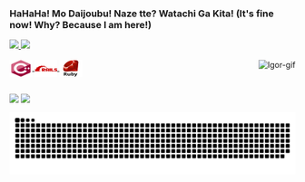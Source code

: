 ### HaHaHa! Mo Daijoubu! Naze tte? Watachi Ga Kita! (It's fine now! Why? Because I am here!)

<div>
  <a href="https://github.com/igorbpsimoes">
  <img height="180em" src="https://github-readme-stats.vercel.app/api?username=igorbpsimoes&show_icons=true&include_all_commits=true&count_private=true&theme=tokyonight"/>
  <img height="180em" src="https://github-readme-stats.vercel.app/api/top-langs/?username=igorbpsimoes&layout=compact&langs_count=7&theme=tokyonight&hide=C,CMake,Mathematica,Objective-C"/>
</div>

<div style="display: inline_block"><br>
  <img align="center" alt="Igor-c++" height="30" width="40"src="https://raw.githubusercontent.com/devicons/devicon/master/icons/cplusplus/cplusplus-original.svg"/>
  <img align="center" at="Igor-rails" height="30" width="40" src="https://raw.githubusercontent.com/devicons/devicon/master/icons/rails/rails-plain-wordmark.svg"/>
  <img align="center" at="Igor-ruby" height="30" width="40" src="https://raw.githubusercontent.com/devicons/devicon/master/icons/ruby/ruby-original-wordmark.svg"/>
  <img align="right" alt="Igor-gif" src="https://cdn.discordapp.com/attachments/176860540939927552/877670845126946896/allmight2_1_1.gif"/> 
</div>

##
<div> 
  <a href = "mailto:igorsimoes11.06@gmail.com"><img src="https://img.shields.io/badge/Gmail-D14836?style=for-the-badge&logo=gmail&logoColor=white" target="_blank"></a>
  <a href = "https://www.linkedin.com/in/igorbpsimoes/"><img src="https://img.shields.io/badge/LinkedIn-0077B5?style=for-the-badge&logo=linkedin&logoColor=white" target="_blank"></a>
</div>
  
![Snake animation](https://github.com/igorbpsimoes/igorbpsimoes/blob/output/github-contribution-grid-snake.svg)
